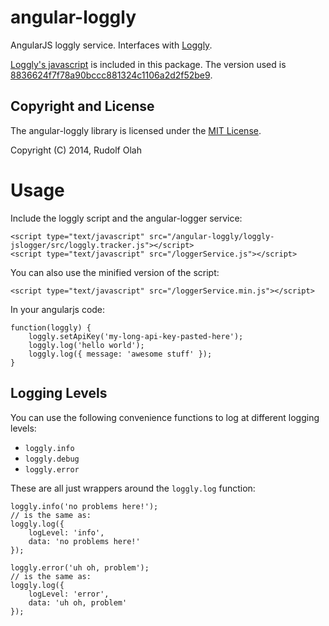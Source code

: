 # angular-loggly

AngularJS loggly service. Interfaces with [Loggly](http://loggly.com/).

[Loggly's javascript](https://github.com/loggly/loggly-jslogger) is included in this package. The version used is [8836624f7f78a90bccc881324c1106a2d2f52be9](https://github.com/loggly/loggly-jslogger/commit/8836624f7f78a90bccc881324c1106a2d2f52be9).

## Copyright and License

The angular-loggly library is licensed under the [MIT License](./LICENSE).

Copyright (C) 2014, Rudolf Olah

# Usage

Include the loggly script and the angular-logger service:

    <script type="text/javascript" src="/angular-loggly/loggly-jslogger/src/loggly.tracker.js"></script>
    <script type="text/javascript" src="/loggerService.js"></script>

You can also use the minified version of the script:

    <script type="text/javascript" src="/loggerService.min.js"></script>

In your angularjs code:

    function(loggly) {
        loggly.setApiKey('my-long-api-key-pasted-here');
        loggly.log('hello world');
        loggly.log({ message: 'awesome stuff' });
    }

## Logging Levels

You can use the following convenience functions to log at different
logging levels:

- `loggly.info`
- `loggly.debug`
- `loggly.error`

These are all just wrappers around the `loggly.log` function:

    loggly.info('no problems here!');
    // is the same as:
    loggly.log({
        logLevel: 'info',
        data: 'no problems here!'
    });

    loggly.error('uh oh, problem');
    // is the same as:
    loggly.log({
        logLevel: 'error',
        data: 'uh oh, problem'
    });
